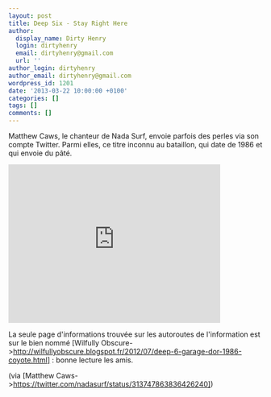 ```yaml
---
layout: post
title: Deep Six - Stay Right Here
author:
  display_name: Dirty Henry
  login: dirtyhenry
  email: dirtyhenry@gmail.com
  url: ''
author_login: dirtyhenry
author_email: dirtyhenry@gmail.com
wordpress_id: 1201
date: '2013-03-22 10:00:00 +0100'
categories: []
tags: []
comments: []
---
```

Matthew Caws, le chanteur de Nada Surf, envoie parfois des perles via son compte Twitter. Parmi elles, ce titre inconnu au bataillon, qui date de 1986 et qui envoie du pâté.

<iframe width="420" height="315" src="http://www.youtube.com/embed/pbni7SkQwoo" frameborder="0" allowfullscreen></iframe>

La seule page d'informations trouvée sur les autoroutes de l'information est sur le bien nommé [Wilfully Obscure->http://wilfullyobscure.blogspot.fr/2012/07/deep-6-garage-dor-1986-coyote.html] : bonne lecture les amis.

(via [Matthew Caws->https://twitter.com/nadasurf/status/313747863836426240])
